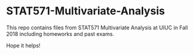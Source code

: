# STAT571-Multivariate-Analysis

This repo contains files from STAT571 Multivariate Analysis at UIUC in Fall 2018 including homeworks and past exams.

Hope it helps!

